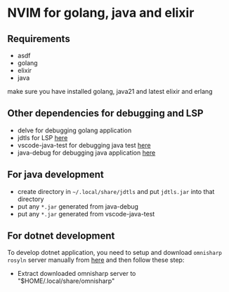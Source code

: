 # NVIM for golang, java and elixir


## Requirements
* asdf
* golang
* elixir
* java

make sure you have installed golang, java21 and latest elixir and erlang

## Other dependencies for debugging and LSP
* delve for debugging golang application
* jdtls for LSP [here](https://www.eclipse.org/downloads/download.php?file=/jdtls/snapshots/jdt-language-server-1.34.0-202403060309.tar.gz)
* vscode-java-test for debugging java test [here](https://github.com/microsoft/vscode-java-test)
* java-debug for debugging java application [here](https://github.com/microsoft/vscode-java-test)


## For java development

* create directory in `~/.local/share/jdtls` and put `jdtls.jar` into that directory
* put any `*.jar` generated from java-debug
* put any `*.jar` generated from vscode-java-test

## For dotnet development

To develop dotnet application, you need to setup and download `omnisharp rosyln` server manually
from [here](https://github.com/OmniSharp/omnisharp-roslyn/releases) and then follow these step:

* Extract downloaded omnisharp server to "$HOME/.local/share/omnisharp"
